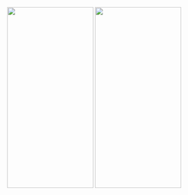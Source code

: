 <img src="https://github.com/sevdeaydiin/instagram-clone-app-design/assets/74006598/16b6bea0-6247-433e-8a69-51bb6e241ff0" width="200" height="420" /> 
<img src="https://github.com/sevdeaydiin/instagram-clone-app-design/assets/74006598/481bf944-e297-476c-8308-671c9f4b739b" width="200" height="420" /> 
